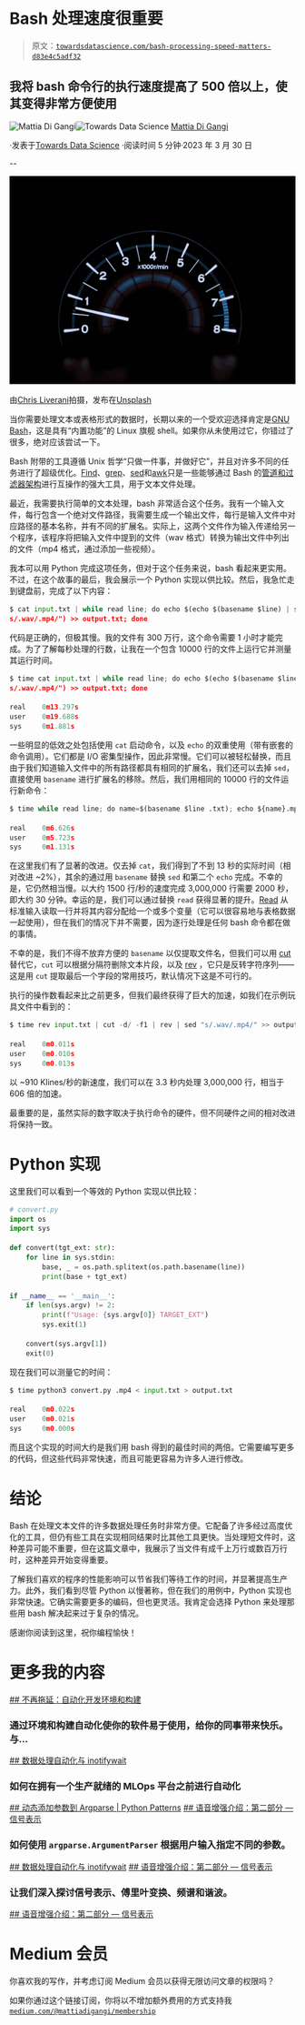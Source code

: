# Bash 处理速度很重要

> 原文：[`towardsdatascience.com/bash-processing-speed-matters-d83e4c5adf32`](https://towardsdatascience.com/bash-processing-speed-matters-d83e4c5adf32)

## 我将 bash 命令行的执行速度提高了 500 倍以上，使其变得非常方便使用

[](https://medium.com/@mattiadigangi?source=post_page-----d83e4c5adf32--------------------------------)![Mattia Di Gangi](https://medium.com/@mattiadigangi?source=post_page-----d83e4c5adf32--------------------------------)[](https://towardsdatascience.com/?source=post_page-----d83e4c5adf32--------------------------------)![Towards Data Science](https://towardsdatascience.com/?source=post_page-----d83e4c5adf32--------------------------------) [Mattia Di Gangi](https://medium.com/@mattiadigangi?source=post_page-----d83e4c5adf32--------------------------------)

·发表于[Towards Data Science](https://towardsdatascience.com/?source=post_page-----d83e4c5adf32--------------------------------) ·阅读时间 5 分钟·2023 年 3 月 30 日

--

![](img/3c5892a7dbb49c0b78ff636aafe30db5.png)

由[Chris Liverani](https://unsplash.com/@chrisliverani?utm_source=medium&utm_medium=referral)拍摄，发布在[Unsplash](https://unsplash.com/?utm_source=medium&utm_medium=referral)

当你需要处理文本或表格形式的数据时，长期以来的一个受欢迎选择肯定是[GNU Bash](https://www.gnu.org/software/bash/)，这是具有“内置功能”的 Linux 旗舰 shell。如果你从未使用过它，你错过了很多，绝对应该尝试一下。

Bash 附带的工具遵循 Unix 哲学“只做一件事，并做好它”，并且对许多不同的任务进行了超级优化。[Find](https://linux.die.net/man/1/find)、[grep](https://linux.die.net/man/1/grep)、[sed](https://www.gnu.org/software/sed/manual/sed.html)和[awk](https://www.gnu.org/software/gawk/manual/gawk.html)只是一些能够通过 Bash 的[管道和过滤器架构](https://dev.to/desi109/architectural-styles-by-examples-387b)进行互操作的强大工具，用于文本文件处理。

最近，我需要执行简单的文本处理，bash 非常适合这个任务。我有一个输入文件，每行包含一个绝对文件路径，我需要生成一个输出文件，每行是输入文件中对应路径的基本名称，并有不同的扩展名。实际上，这两个文件作为输入传递给另一个程序，该程序将把输入文件中提到的文件（wav 格式）转换为输出文件中列出的文件（mp4 格式，通过添加一些视频）。

我本可以用 Python 完成这项任务，但对于这个任务来说，bash 看起来更实用。不过，在这个故事的最后，我会展示一个 Python 实现以供比较。然后，我急忙走到键盘前，完成了以下内容：

```py
$ cat input.txt | while read line; do echo $(echo $(basename $line) | sed "
s/.wav/.mp4/") >> output.txt; done
```

代码是正确的，但极其慢。我的文件有 300 万行，这个命令需要 1 小时才能完成。为了了解每秒处理的行数，让我在一个包含 10000 行的文件上运行它并测量其运行时间。

```py
$ time cat input.txt | while read line; do echo $(echo $(basename $line) | sed "
s/.wav/.mp4/") >> output.txt; done

real    0m13.297s
user    0m19.688s
sys     0m1.881s
```

一些明显的低效之处包括使用 `cat` 启动命令，以及 `echo` 的双重使用（带有嵌套的命令调用）。它们都是 I/O 密集型操作，因此非常慢。它们可以被轻松替换，而且由于我们知道输入文件中的所有路径都具有相同的扩展名，我们还可以去掉 `sed`，直接使用 `basename` 进行扩展名的移除。然后，我们用相同的 10000 行的文件运行新命令：

```py
$ time while read line; do name=$(basename $line .txt); echo ${name}.mp4 >> output.txt; done < input.txt

real    0m6.626s
user    0m5.723s
sys     0m1.131s
```

在这里我们有了显著的改进。仅去掉 `cat`，我们得到了不到 13 秒的实际时间（相对改进 ~2%），其余的通过用 `basename` 替换 `sed` 和第二个 `echo` 完成。不幸的是，它仍然相当慢。以大约 1500 行/秒的速度完成 3,000,000 行需要 2000 秒，即大约 30 分钟。幸运的是，我们可以通过替换 `read` 获得显著的提升。[Read](https://linuxize.com/post/bash-read/) 从标准输入读取一行并将其内容分配给一个或多个变量（它可以很容易地与表格数据一起使用），但在我们的情况下并不需要，因为逐行处理是任何 bash 命令都在做的事情。

不幸的是，我们不得不放弃方便的 `basename` 以仅提取文件名，但我们可以用 [cut](https://linux.die.net/man/1/cut) 替代它，`cut` 可以根据分隔符删除文本片段，以及 [rev](https://linux.die.net/man/1/cut) ，它只是反转字符序列——这是用 `cut` 提取最后一个字段的常用技巧，默认情况下这是不可行的。

执行的操作数看起来比之前更多，但我们最终获得了巨大的加速，如我们在示例玩具文件中看到的：

```py
$ time rev input.txt | cut -d/ -f1 | rev | sed "s/.wav/.mp4/" >> output.txt

real    0m0.011s
user    0m0.010s
sys     0m0.013s
```

以 ~910 Klines/秒的新速度，我们可以在 3.3 秒内处理 3,000,000 行，相当于 606 倍的加速。

最重要的是，虽然实际的数字取决于执行命令的硬件，但不同硬件之间的相对改进将保持一致。

# Python 实现

这里我们可以看到一个等效的 Python 实现以供比较：

```py
# convert.py
import os
import sys

def convert(tgt_ext: str):
    for line in sys.stdin:
        base, _ = os.path.splitext(os.path.basename(line))
        print(base + tgt_ext)

if __name__ == '__main__':
    if len(sys.argv) != 2:
        print(f"Usage: {sys.argv[0]} TARGET_EXT")
        sys.exit(1)

    convert(sys.argv[1])
    exit(0)
```

现在我们可以测量它的时间：

```py
$ time python3 convert.py .mp4 < input.txt > output.txt

real    0m0.022s
user    0m0.021s
sys     0m0.000s
```

而且这个实现的时间大约是我们用 bash 得到的最佳时间的两倍。它需要编写更多的代码，但这些代码非常快速，而且可能更容易为许多人进行修改。

# 结论

Bash 在处理文本文件的许多数据处理任务时非常方便。它配备了许多经过高度优化的工具，但仍有些工具在实现相同结果时比其他工具更快。当处理短文件时，这种差异可能不重要，但在这篇文章中，我展示了当文件有成千上万行或数百万行时，这种差异开始变得重要。

了解我们喜欢的程序的性能影响可以节省我们等待工作的时间，并显著提高生产力。此外，我们看到尽管 Python 以慢著称，但在我们的用例中，Python 实现也非常快速。它确实需要更多的编码，但也更灵活。我肯定会选择 Python 来处理那些用 bash 解决起来过于复杂的情况。

感谢你阅读到这里，祝你编程愉快！

# 更多我的内容

[## 不再拖延：自动化开发环境和构建](https://towardsdatascience.com/without-further-ado-automate-dev-environments-and-build-f2f9bcaaae1e?source=post_page-----d83e4c5adf32--------------------------------)

### 通过环境和构建自动化使你的软件易于使用，给你的同事带来快乐。与…

[## 数据处理自动化与 inotifywait](https://towardsdatascience.com/data-processing-automation-with-inotifywait-663aba0c560a?source=post_page-----d83e4c5adf32--------------------------------)

### 如何在拥有一个生产就绪的 MLOps 平台之前进行自动化

[## 动态添加参数到 Argparse | Python Patterns](https://towardsdatascience.com/data-processing-automation-with-inotifywait-663aba0c560a?source=post_page-----d83e4c5adf32--------------------------------) [## 语音增强介绍：第二部分 — 信号表示](https://towardsdatascience.com/introduction-to-speech-enhancement-part-2-signal-representation-ab1deca2fa74?source=post_page-----d83e4c5adf32--------------------------------)

### 如何使用 `argparse.ArgumentParser` 根据用户输入指定不同的参数。

[## 数据处理自动化与 inotifywait](https://towardsdatascience.com/dynamically-add-arguments-to-argparse-python-patterns-a439121abc39?source=post_page-----d83e4c5adf32--------------------------------) [## 语音增强介绍：第二部分 — 信号表示](https://towardsdatascience.com/introduction-to-speech-enhancement-part-2-signal-representation-ab1deca2fa74?source=post_page-----d83e4c5adf32--------------------------------)

### 让我们深入探讨信号表示、傅里叶变换、频谱和谐波。

[## 语音增强介绍：第二部分 — 信号表示](https://towardsdatascience.com/introduction-to-speech-enhancement-part-2-signal-representation-ab1deca2fa74?source=post_page-----d83e4c5adf32--------------------------------)

# Medium 会员

你喜欢我的写作，并考虑订阅 Medium 会员以获得无限访问文章的权限吗？

如果你通过这个链接订阅，你将以不增加额外费用的方式支持我 [`medium.com/@mattiadigangi/membership`](https://medium.com/@mattiadigangi/membership)
